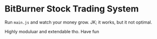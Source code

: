 # BitBurner Stock Trading System  

Run `main.js` and watch your money grow.
JK; it works, but it not optimal.

Highly moduluar and extendable tho.
Have fun
